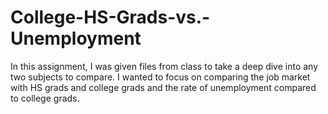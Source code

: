 # College-HS-Grads-vs.-Unemployment
In this assignment, I was given files from class to take a deep dive into any two subjects to compare. I wanted to focus on comparing the job market with HS grads and college grads and the rate of unemployment compared to college grads. 
